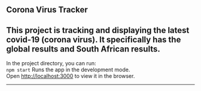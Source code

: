 ## Corona Virus Tracker

This project is tracking and displaying the latest covid-19 (corona virus). 
It specifically has the global results and South African results.
------------------------------------------------------------------------------

In the project directory, you can run:  <br />
 `npm start`
Runs the app in the development mode. <br />
Open [http://localhost:3000](http://localhost:3000) to view it in the browser.

-------------------------------------------------------------------------------





